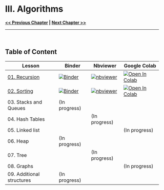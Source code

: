 # III. Algorithms

**[<< Previous Chapter](./01_Introduction-to-Python)   |   [Next Chapter >>](../03_Algorithms)**

<hr>
&nbsp;

## Table of Content

| Lesson | Binder | Nbviewer | Google Colab |
|------- | ------ | -------- | -------------|
| [01. Recursion](./01_Recursion.ipynb) | [![Binder](https://mybinder.org/badge_logo.svg)](https://mybinder.org/v2/gh/adrien-perello/Computer-Science-Crash-Course/main?filepath=03_Algorithms%2F01_Recursion.ipynb) | [![nbviewer](https://raw.githubusercontent.com/jupyter/design/master/logos/Badges/nbviewer_badge.svg)](https://nbviewer.jupyter.org/github/adrien-perello/Computer-Science-Crash-Course/blob/main/03_Algorithms/01_Recursion.ipynb) | [![Open In Colab](https://colab.research.google.com/assets/colab-badge.svg)](https://colab.research.google.com/github/adrien-perello/Computer-Science-Crash-Course/blob/main/03_Algorithms/01_Recursion.ipynb) |
| [02. Sorting](./02_Sorting.ipynb) | [![Binder](https://mybinder.org/badge_logo.svg)](https://mybinder.org/v2/gh/adrien-perello/Computer-Science-Crash-Course/main?filepath=03_Algorithms%2F02_Sorting.ipynb) | [![nbviewer](https://raw.githubusercontent.com/jupyter/design/master/logos/Badges/nbviewer_badge.svg)](https://nbviewer.jupyter.org/github/adrien-perello/Computer-Science-Crash-Course/blob/main/03_Algorithms/02_Sorting.ipynb) | [![Open In Colab](https://colab.research.google.com/assets/colab-badge.svg)](https://colab.research.google.com/github/adrien-perello/Computer-Science-Crash-Course/blob/main/03_Algorithms/02_Sorting.ipynb) |
| 03. Stacks and Queues | (In progress) | | |
| 04. Hash Tables |  | (In progress) |  |
| 05. Linked list |  |  | (In progress) | 
| 06.  Heap |  (In progress) | | |
| 07. Tree |  | (In progress) |  |
| 08. Graphs |  |  | (In progress) |
| 09. Additional structures | (In progress) |  | |
